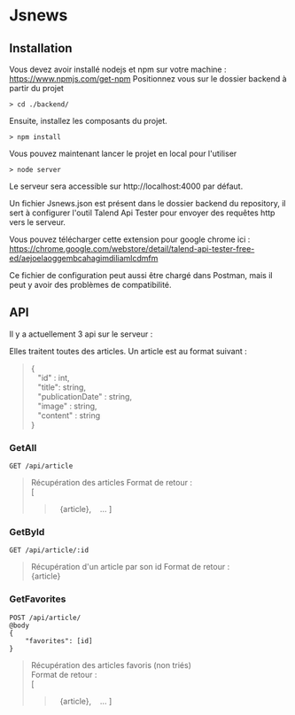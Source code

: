 # Jsnews

## Installation

Vous devez avoir installé nodejs et npm sur votre machine : https://www.npmjs.com/get-npm
Positionnez vous sur le dossier backend à partir du projet

```
> cd ./backend/
```

Ensuite, installez les composants du projet.

```
> npm install
```

Vous pouvez maintenant lancer le projet en local pour l'utiliser

```
> node server
```

Le serveur sera accessible sur http://localhost:4000 par défaut.

Un fichier Jsnews.json est présent dans le dossier backend du repository, il sert à configurer l'outil Talend Api Tester pour envoyer des requêtes http vers le serveur.

Vous pouvez télécharger cette extension pour google chrome ici : https://chrome.google.com/webstore/detail/talend-api-tester-free-ed/aejoelaoggembcahagimdiliamlcdmfm

Ce fichier de configuration peut aussi être chargé dans Postman, mais il peut y avoir des problèmes de compatibilité.

## API

Il y a actuellement 3 api sur le serveur :

Elles traitent toutes des articles. Un article est au format suivant :

> {  
> &nbsp;&nbsp;&nbsp;"id" : int,  
> &nbsp;&nbsp;&nbsp;"title": string,  
> &nbsp;&nbsp;&nbsp;"publicationDate" : string,  
> &nbsp;&nbsp;&nbsp;"image" : string,  
> &nbsp;&nbsp;&nbsp;"content" : string  
> }

### GetAll

```
GET /api/article
```

> Récupération des articles
> Format de retour :  
> [
> > &nbsp;&nbsp;&nbsp;{article},
> > &nbsp;&nbsp;&nbsp;...
> > ]

### GetById

```
GET /api/article/:id
```

> Récupération d'un article par son id
> Format de retour :  
> {article}

### GetFavorites

```
POST /api/article/
@body
{
    "favorites": [id]
}
```

> Récupération des articles favoris (non triés)  
> Format de retour :  
> [
> > &nbsp;&nbsp;&nbsp;{article},
> > &nbsp;&nbsp;&nbsp;...
> > ]
